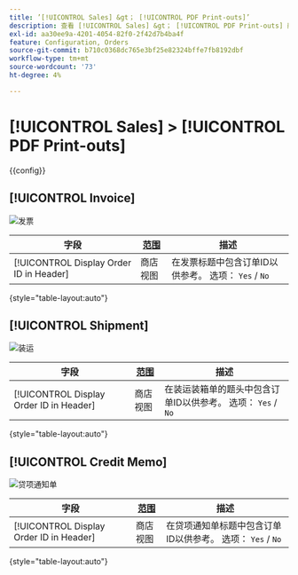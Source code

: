 ```yaml
---
title: ’[!UICONTROL Sales] &gt； [!UICONTROL PDF Print-outs]’
description: 查看 [!UICONTROL Sales] &gt； [!UICONTROL PDF Print-outs] 商务管理员页面。
exl-id: aa30ee9a-4201-4054-82f0-2f42d7b4ba4f
feature: Configuration, Orders
source-git-commit: b710c0368dc765e3bf25e82324bffe7fb8192dbf
workflow-type: tm+mt
source-wordcount: '73'
ht-degree: 4%

---
```


# [!UICONTROL Sales] > [!UICONTROL PDF Print-outs]

{{config}}

<!-- [Invoice](https://docs.magento.com/user-guide/marketing/sales-documents-ref-id.html) -->

## [!UICONTROL Invoice]

![发票](./assets/pdf-print-invoice.png)<!-- zoom -->

| 字段 | [范围](../../getting-started/websites-stores-views.md#scope-settings) | 描述 |
|--- |--- |--- |
| [!UICONTROL Display Order ID in Header] | 商店视图 | 在发票标题中包含订单ID以供参考。 选项： `Yes` / `No` |

{style="table-layout:auto"}

## [!UICONTROL Shipment]

![装运](./assets/pdf-print-shipment.png)<!-- zoom -->

| 字段 | [范围](../../getting-started/websites-stores-views.md#scope-settings) | 描述 |
|--- |--- |--- |
| [!UICONTROL Display Order ID in Header] | 商店视图 | 在装运装箱单的题头中包含订单ID以供参考。 选项： `Yes` / `No` |

{style="table-layout:auto"}

## [!UICONTROL Credit Memo]

![贷项通知单](./assets/pdf-print-credit-memo.png)<!-- zoom -->

| 字段 | [范围](../../getting-started/websites-stores-views.md#scope-settings) | 描述 |
|--- |--- |--- |
| [!UICONTROL Display Order ID in Header] | 商店视图 | 在贷项通知单标题中包含订单ID以供参考。 选项： `Yes` / `No` |

{style="table-layout:auto"}
